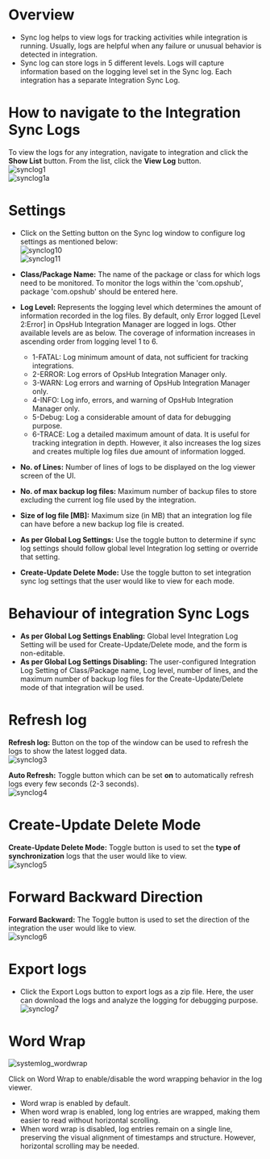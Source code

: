 # Overview

- Sync log helps to view logs for tracking activities while integration is running. Usually, logs are helpful when any failure or unusual behavior is detected in integration.
- Sync log can store logs in 5 different levels. Logs will capture information based on the logging level set in the Sync log. Each integration has a separate Integration Sync Log.

# How to navigate to the Integration Sync Logs

To view the logs for any integration, navigate to integration and click the **Show List** button. From the list, click the **View Log** button.  
![synclog1](../assets/synclog1.PNG)  
![synclog1a](../assets/synclog1a.PNG)

# Settings

- Click on the Setting button on the Sync log window to configure log settings as mentioned below:  
  ![synclog10](../assets/synclog10.png)  
  ![synclog11](../assets/synclog11.png)

- **Class/Package Name:** The name of the package or class for which logs need to be monitored. To monitor the logs within the 'com.opshub', package 'com.opshub' should be entered here.

- **Log Level:** Represents the logging level which determines the amount of information recorded in the log files. By default, only Error logged [Level 2:Error] in OpsHub Integration Manager are logged in logs. Other available levels are as below. The coverage of information increases in ascending order from logging level 1 to 6.
  - 1-FATAL: Log minimum amount of data, not sufficient for tracking integrations.
  - 2-ERROR: Log errors of OpsHub Integration Manager only.
  - 3-WARN: Log errors and warning of OpsHub Integration Manager only.
  - 4-INFO: Log info, errors, and warning of OpsHub Integration Manager only.
  - 5-Debug: Log a considerable amount of data for debugging purpose.
  - 6-TRACE: Log a detailed maximum amount of data. It is useful for tracking integration in depth. However, it also increases the log sizes and creates multiple log files due amount of information logged.

- **No. of Lines:** Number of lines of logs to be displayed on the log viewer screen of the UI.

- **No. of max backup log files:** Maximum number of backup files to store excluding the current log file used by the integration.

- **Size of log file [MB]:** Maximum size (in MB) that an integration log file can have before a new backup log file is created.

- **As per Global Log Settings:** Use the toggle button to determine if sync log settings should follow global level Integration log setting or override that setting.

- **Create-Update Delete Mode:** Use the toggle button to set integration sync log settings that the user would like to view for each mode.

# Behaviour of integration Sync Logs

- **As per Global Log Settings Enabling:** Global level Integration Log Setting will be used for Create-Update/Delete mode, and the form is non-editable.
- **As per Global Log Settings Disabling:** The user-configured Integration Log Setting of Class/Package name, Log level, number of lines, and the maximum number of backup log files for the Create-Update/Delete mode of that integration will be used.

# Refresh log

**Refresh log:** Button on the top of the window can be used to refresh the logs to show the latest logged data.  
![synclog3](../assets/synclog3.png)

**Auto Refresh:** Toggle button which can be set **on** to automatically refresh logs every few seconds (2-3 seconds).  
![synclog4](../assets/synclog4.png)

# Create-Update Delete Mode

**Create-Update Delete Mode:** Toggle button is used to set the **type of synchronization** logs that the user would like to view.  
![synclog5](../assets/synclog5.png)

# Forward Backward Direction

**Forward Backward:** The Toggle button is used to set the direction of the integration the user would like to view.  
![synclog6](../assets/synclog6.png)

# Export logs

- Click the Export Logs button to export logs as a zip file. Here, the user can download the logs and analyze the logging for debugging purpose.  
  ![synclog7](../assets/synclog7.png)

# Word Wrap

![systemlog_wordwrap](../assets/systemlog_wordwrap.png)

Click on Word Wrap to enable/disable the word wrapping behavior in the log viewer.

- Word wrap is enabled by default.
- When word wrap is enabled, long log entries are wrapped, making them easier to read without horizontal scrolling.
- When word wrap is disabled, log entries remain on a single line, preserving the visual alignment of timestamps and structure. However, horizontal scrolling may be needed.
